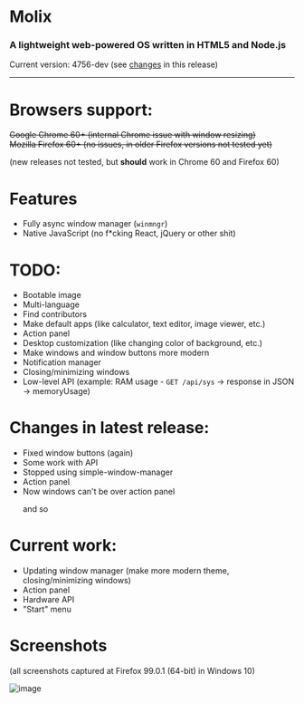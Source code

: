 # Molix
<h3>A lightweight web-powered OS written in HTML5 and Node.js</h3>
Current version: 4756-dev (see <a href="https://github.com/marshallovski/molixos/blob/main/README.md#changes-in-latest-release">changes</a> in this release)
<hr>

# Browsers support:
~~Google Chrome 60+ (internal Chrome issue with window resizing)
<br>
Mozilla Firefox 60+ (no issues, in older Firefox versions not tested yet)~~	

(new releases not tested, but **should** work in Chrome 60 and Firefox 60)

# Features
<ul>
	<li>Fully async window manager (<code>winmngr</code>)</li>
	<li>Native JavaScript (no f*cking React, jQuery or other shit)</li>
</ul>

# TODO:
<ul>
	<li>Bootable image</li>
	<li>Multi-language</li>
	<li>Find contributors</li>
	<li>Make default apps (like calculator, text editor, image viewer, etc.)</li>
	<li>Action panel</li>
	<li>Desktop customization (like changing color of background, etc.)</li>
	<li>Make windows and window buttons more modern</li>
	<li>Notification manager</li>
	<li>Closing/minimizing windows</li>
	<li>Low-level API (example: RAM usage - <code>GET /api/sys</code> -> response in JSON -> memoryUsage)</li>
</ul>

# Changes in latest release:
<ul>
	<li>Fixed window buttons (again)</li>
		<li>Some work with API</li>
	<li>Stopped using simple-window-manager</li>
		<li>Action panel</li>
			<li>Now windows can't be over action panel</li>

and so
</ul>

# Current work:
<ul>
	<li>Updating window manager (make more modern theme, closing/minimizing windows)</li>
	<li>Action panel</li>
	<li>Hardware API</li>
	<li>"Start" menu</li>
</ul>

# Screenshots
<p>(all screenshots captured at Firefox 99.0.1 (64-bit) in Windows 10)</p>


![image](https://user-images.githubusercontent.com/68496774/166097314-19ce8f13-713c-4f05-bb48-236160adb58f.png)

